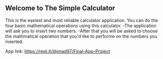 ## Welcome to The Simple Calculator

This is the easiest and most reliable calculator application.
You can do the four basic mathematical operations using this calculator.
-The application will ask you to insert two numbers.
-After that you will be asked to choose the mathmatical operation 
 that you'd like to performe on the numbers you inserted.

App link: https://repl.it/@imad97/Final-App-Project 
